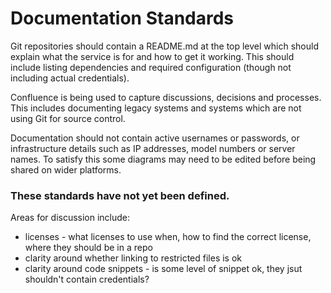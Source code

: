 Documentation Standards
===========================

Git repositories should contain a README.md at the top level which should explain what the service is for and how to get it working. This should include listing dependencies and required configuration (though not including actual credentials).

Confluence is being used to capture discussions, decisions and processes. This includes documenting legacy systems and systems which are not using Git for source control.

Documentation should not contain active usernames or passwords, or infrastructure details such as IP addresses, model numbers or server names.  To satisfy this some diagrams may need to be edited before being shared on wider platforms.

### These standards have not yet been defined.

Areas for discussion include:
* licenses - what licenses to use when, how to find the correct license, where they should be in a repo
* clarity around whether linking to restricted files is ok
* clarity around code snippets - is some level of snippet ok, they jsut shouldn't contain credentials?
